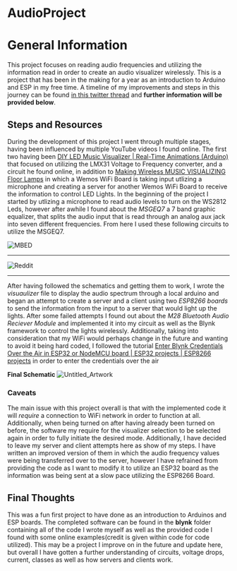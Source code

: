 # AudioProject

# General Information
This project focuses on reading audio frequencies and utilizing the information read in order to create an audio visualizer wirelessly. This is a project that has been in the making for a year as an introduction to Arduino and ESP in my free time. A timeline of my improvements and steps in this journey can be found [in this twitter thread](https://twitter.com/PunaticGerry/status/1292268597901811712?s=20) and **further information will be provided below**.


## Steps and Resources
 During the development of this project I went through multiple stages, having been influenced by multiple YouTube videos I found online. The first two having been [DIY LED Music Visualizer | Real-Time Animations (Arduino)](https://youtu.be/lU1GVVU9gLU) that focused on utilizing the LMX31 Voltage to Frequency converter, and a circuit he found online, in addition to [Making Wireless MUSIC VISUALIZING Floor Lamps](https://youtu.be/yninmUrl4C0) in which a Wemos WiFi Board is taking input utlizing a microphone and creating a server for another Wemos WiFi Board to receive the information to control LED Lights.
 In the beginning of the project I started by utlizing a microphone to read audio levels to turn on the WS2812 Leds, however after awhile I found about the *MSGEQ7* a 7 band graphic equalizer, that splits the audio input that is read through an analog aux jack into seven different frequencies. From here I used these following circuits to utilize the MSGEQ7.
 
 ![MBED](http://developer.mbed.org/media/uploads/chrisisthefish/equalizerschematic.png)
 
 ---
 
 ![Reddit](https://external-preview.redd.it/k60hzDqywt11Vxf9Lf1IaOPm1nax_M0aXfSNiSU6Z-4.jpg?auto=webp&s=7c847391825ed8cf634db3ca683357c1acca59fb)
 
 ---
 
  After having followed the schematics and getting them to work, I wrote the *visuaulizer* file to display the audio spectrum through a local arduino and began an attempt to create a server and a client using two *ESP8266 boards* to send the information from the input to a server that would light up the lights. After some failed attempts I found out about the *M28 Bluetooth Audio Reciever Module* and implemented it into my circuit as well as the Blynk framework to control the lights wirelessly. Additionally, taking into consideration that my WiFi would perhaps change in the future and wanting to avoid it being hard coded, I followed the tutorial [Enter Blynk Credentials Over the Air in ESP32 or NodeMCU board | ESP32 projects | ESP8266 projects](https://youtu.be/cjGBlEVPGBI) in order to enter the credentials over the air
  
  **Final Schematic**
  ![Untitled_Artwork](https://user-images.githubusercontent.com/81593072/126049060-28d45e6e-e0b2-4aae-a0c5-0ec2d1f44913.png)
  
### Caveats
   The main issue with this project overall is that with the implemented code it will *require* a connection to WiFi network in order to function at all. Additionally, when being turned on after having already been turned on before, the software my require for the visualizer selection to be selected again in order to fully initiate the desired mode. Additionally, I have decided to leave my server and client attempts here as show of my steps. I have written an improved version of them in which the audio frequency values were being transferred over to the server, however I have refrained from providing the code as I want to modify it to utilize an ESP32 board as the information was being sent at a slow pace utilizing the ESP8266 Board.
   
## Final Thoughts
   This was a fun first project to have done as an introduction to Arduinos and ESP boards. The completed software can be found in the **blynk** folder containing all of the code I wrote myself as well as the provided code I found with some online examples(credit is given within code for code utilized). This may be a project I improve on in the future and update here, but overall I have gotten a further understanding of circuits, voltage drops, current, classes as well as how servers and clients work.
